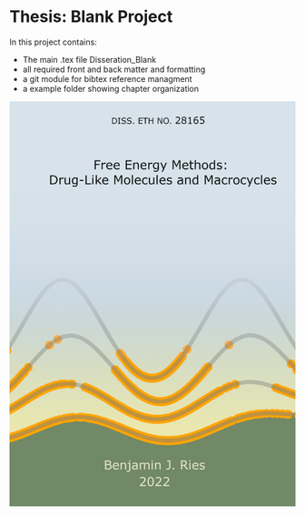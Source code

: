 # Thesis: Blank Project
In this project contains:
 * The main .tex file Disseration\_Blank
 * all required front and back matter and formatting
 * a git module for bibtex reference managment
 * a example folder showing chapter organization



![Not Visible](0_style/frontcover.png)
